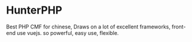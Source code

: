 # HunterPHP
Best PHP CMF for chinese, Draws on a lot of excellent frameworks, front-end use vuejs.  so powerful, easy use,  flexible. 
